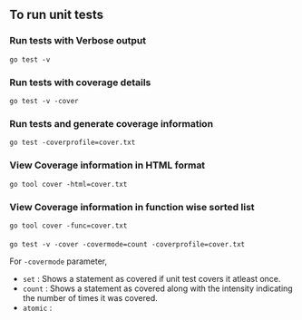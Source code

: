 ## To run unit tests


### Run tests with Verbose output
```
go test -v
```

### Run tests with coverage details
```
go test -v -cover
```

### Run tests and generate coverage information
```
go test -coverprofile=cover.txt
```

### View Coverage information in HTML format
```
go tool cover -html=cover.txt
```

### View Coverage information in function wise sorted list
```
go tool cover -func=cover.txt
```


####
```
go test -v -cover -covermode=count -coverprofile=cover.txt
```

For `-covermode` parameter,
- `set` : Shows a statement as covered if unit test covers it atleast once.
- `count` : Shows a statement as covered along with the intensity indicating the number of times it was covered.
- `atomic` : 
